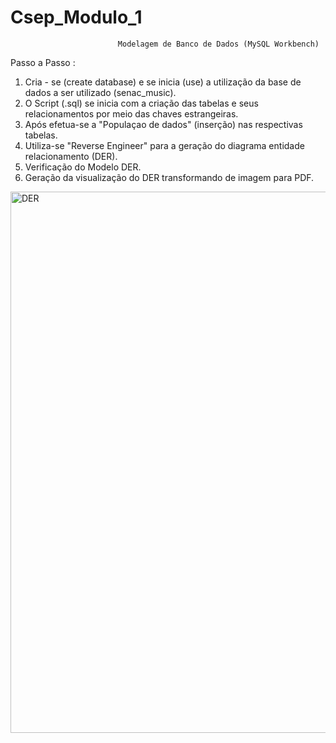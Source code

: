 # Csep_Modulo_1


                            Modelagem de Banco de Dados (MySQL Workbench)


Passo a Passo :

 1) Cria - se (create database) e se inicia (use) a utilização da base de dados a ser utilizado (senac_music).
 2) O Script (.sql) se inicia com a criação das tabelas e seus relacionamentos por meio das chaves estrangeiras. 
 3) Após efetua-se a "Populaçao de dados" (inserção) nas respectivas tabelas.
 4) Utiliza-se "Reverse Engineer" para a geração do diagrama entidade relacionamento (DER).
 5) Verificação do Modelo DER.
 6) Geração da visualização do DER transformando de imagem para PDF.


<img width="968" height="866" alt="DER" src="https://github.com/user-attachments/assets/3a872d77-b6c5-4e62-ac9b-4a825f115671" />

    
